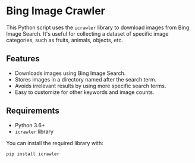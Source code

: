 # Bing Image Crawler

This Python script uses the `icrawler` library to download images from Bing Image Search. It's useful for collecting a dataset of specific image categories, such as fruits, animals, objects, etc.

## Features

- Downloads images using Bing Image Search.
- Stores images in a directory named after the search term.
- Avoids irrelevant results by using more specific search terms.
- Easy to customize for other keywords and image counts.

## Requirements

- Python 3.6+
- `icrawler` library

You can install the required library with:

```bash
pip install icrawler

